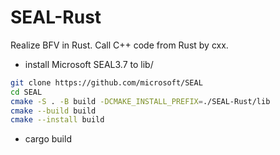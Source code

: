 # SEAL-Rust
Realize BFV in Rust.
Call C++ code from Rust by cxx.
* install Microsoft SEAL3.7 to lib/
```bash
git clone https://github.com/microsoft/SEAL
cd SEAL
cmake -S . -B build -DCMAKE_INSTALL_PREFIX=./SEAL-Rust/lib
cmake --build build
cmake --install build
```
* cargo build
